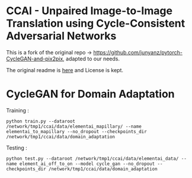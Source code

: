 # CCAI - Unpaired Image-to-Image Translation using Cycle-Consistent Adversarial Networks

This is a fork of the original repo -> https://github.com/junyanz/pytorch-CycleGAN-and-pix2pix, adapted to our needs.

The original readme is [here](Original_README.md) and License is kept.

# CycleGAN for Domain Adaptation

Training :
```
python train.py --dataroot /network/tmp1/ccai/data/elementai_mapillary/ --name elementai_to_mapillary --no_dropout --checkpoints_dir /network/tmp1/ccai/data/domain_adaptation
```
Testing :
```
python test.py --dataroot /network/tmp1/ccai/data/elementai_data/ --name element_ai_off_to_on --model cycle_gan --no_dropout --checkpoints_dir /network/tmp1/ccai/data/domain_adaptation
```
